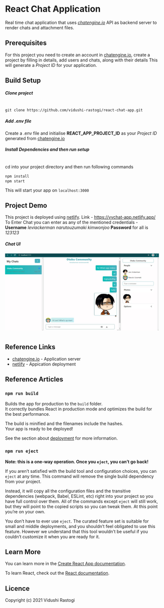# React Chat Application
Real time chat application that uses *[chatengine.io](https://chatengine.io/)* API as backend server to render chats and attachment files.

## Prerequisites
For this project you need to create an account in [chatengine.io](https://chatengine.io/), create a project by filling in details, add users and chats, along with their details 
This will generate a *Project ID* for your application.

## Build Setup
##### Clone project
#
```
git clone https://github.com/vidushi-rastogi/react-chat-app.git
```

##### Add .env file
Create a .env file and initialise **REACT_APP_PROJECT_ID** as your *Project ID* generated from [chatengine.io](https://chatengine.io/)

##### Install Dependencies and then run setup
#
cd into your project directory and then run following commands
```
npm install
npm start
```
This will start your app on `localhost:3000`

## Project Demo
This project is deployed using [netlify](https://www.netlify.com/).
Link - https://vvchat-app.netlify.app/
To Enter Chat you can enter as any of the mentioned credentials -
**Username**
*leviackerman*
*narutouzumaki*
*kimwonjoo*
**Password** for all is *123123*
##### Chat UI
![alt text](https://github.com/vidushi-rastogi/react-chat-app/blob/master/chatui.jpeg?raw=true)
#
## Reference Links
- [chatengine.io](https://chatengine.io/) - Application server
- [netlify](https://www.netlify.com/) - Appication deployment

## Reference Articles

### `npm run build`

Builds the app for production to the `build` folder.\
It correctly bundles React in production mode and optimizes the build for the best performance.

The build is minified and the filenames include the hashes.\
Your app is ready to be deployed!

See the section about [deployment](https://facebook.github.io/create-react-app/docs/deployment) for more information.

### `npm run eject`

**Note: this is a one-way operation. Once you `eject`, you can’t go back!**

If you aren’t satisfied with the build tool and configuration choices, you can `eject` at any time. This command will remove the single build dependency from your project.

Instead, it will copy all the configuration files and the transitive dependencies (webpack, Babel, ESLint, etc) right into your project so you have full control over them. All of the commands except `eject` will still work, but they will point to the copied scripts so you can tweak them. At this point you’re on your own.

You don’t have to ever use `eject`. The curated feature set is suitable for small and middle deployments, and you shouldn’t feel obligated to use this feature. However we understand that this tool wouldn’t be useful if you couldn’t customize it when you are ready for it.

## Learn More

You can learn more in the [Create React App documentation](https://facebook.github.io/create-react-app/docs/getting-started).

To learn React, check out the [React documentation](https://reactjs.org/).

## Licence
Copyright (c) 2021 Vidushi Rastogi








